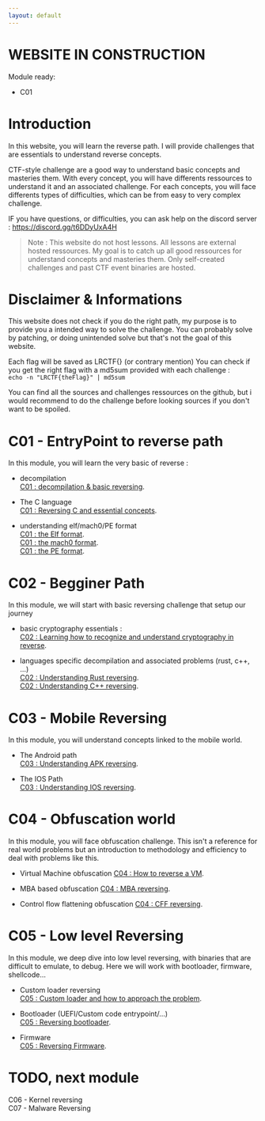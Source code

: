 ```yaml
---
layout: default
---
```


# WEBSITE IN CONSTRUCTION
Module ready:
- C01

# Introduction

In this website, you will learn the reverse path.
I will provide challenges that are essentials to understand reverse concepts. 

CTF-style challenge are a good way to understand basic concepts and masteries them. 
With every concept, you will have differents ressources to understand it and an associated challenge.
For each concepts, you will face differents types of difficulties, which can be from easy to very complex challenge.

IF you have questions, or difficulties, you can ask help on the discord server : https://discord.gg/t6DDyUxA4H

> Note : This website do not host lessons. All lessons are external hosted ressources. My goal is to catch up all good ressources for understand concepts and masteries them.
Only self-created challenges and past CTF event binaries are hosted.

# Disclaimer & Informations

This website does not check if you do the right path, my purpose is to provide you a intended way to solve the challenge. You can probably solve by patching, or doing unintended solve but that's not the goal of this website.

Each flag will be saved as LRCTF{} (or contrary mention)
You can check if you get the right flag with a md5sum provided with each challenge :   
`echo -n "LRCTF{theFlag}" | md5sum`

You can find all the sources and challenges ressources on the github, but i would recommend to do the challenge before looking sources if you don't want to be spoiled.

# C01 - EntryPoint to reverse path

In this module, you will learn the very basic of reverse : 

- decompilation  
[C01 : decompilation & basic reversing](/pages/C01/introduction.md).
- The C language  
[C01 : Reversing C and essential concepts](/pages/C01/c.md).

- understanding elf/mach0/PE format  
[C01 : the Elf format](/pages/C01/elf.md).  
[C01 : the mach0 format](/pages/C01/mach0.md).  
[C01 : the PE format](/pages/C01/pe.md).  

# C02 - Begginer Path

In this module, we will start with basic reversing challenge that setup our journey

- basic cryptography essentials :   
[C02 : Learning how to recognize and understand cryptography in reverse](/pages/C02/crypto-intro.md).


- languages specific decompilation and associated problems (rust, c++, ...)  
[C02 : Understanding Rust reversing](/pages/C02/rust.md).  
[C02 : Understanding C++ reversing](/pages/C02/c++.md).


# C03 - Mobile Reversing

In this module, you will understand concepts linked to the mobile world.

- The Android path  
[C03 : Understanding APK reversing](/pages/C03/apk.md).

- The IOS Path  
[C03 : Understanding IOS reversing](/pages/C03/ios.md).

# C04 - Obfuscation world

In this module, you will face obfuscation challenge. This isn't a reference for real world problems but an introduction to methodology and efficiency to deal with problems like this.

- Virtual Machine obfuscation
[C04 : How to reverse a VM](/pages/C04/vm.md).

- MBA based obfuscation
[C04 : MBA reversing](/pages/C04/mba.md).

- Control flow flattening obfuscation
[C04 : CFF reversing](/pages/C04/cff.md).


# C05 - Low level Reversing

In this module, we deep dive into low level reversing, with binaries that are difficult to emulate, to debug. Here we will work with bootloader, firmware, shellcode...

- Custom loader reversing   
[C05 : Custom loader and how to approach the problem](/pages/C05/custom-loader.md).

- Bootloader (UEFI/Custom code entrypoint/...)  
[C05 : Reversing bootloader](/pages/C05/bootloader.md).

- Firmware  
[C05 : Reversing Firmware](/pages/C05/firmware.md).


# TODO, next module

C06 - Kernel reversing  
C07 - Malware Reversing